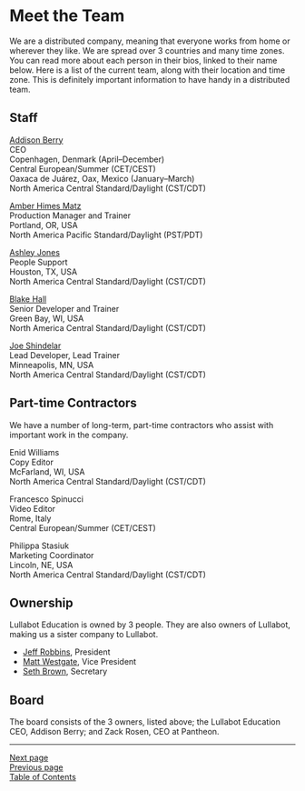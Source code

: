 # Meet the Team

We are a distributed company, meaning that everyone works from home or wherever they like. We are spread over 3 countries and many time zones. You can read more about each person in their bios, linked to their name below. Here is a list of the current team, along with their location and time zone. This is definitely important information to have handy in a distributed team.

## Staff

[Addison Berry](https://drupalize.me/team/addison-berry)  
CEO  
Copenhagen, Denmark (April–December)    
Central European/Summer (CET/CEST)    
Oaxaca de Juárez, Oax, Mexico (January–March)    
North America Central Standard/Daylight (CST/CDT)

[Amber Himes Matz](https://drupalize.me/team/amber-matz)  
Production Manager and Trainer  
Portland, OR, USA  
North America Pacific Standard/Daylight (PST/PDT)

[Ashley Jones](https://drupalize.me/team/ashley-jones)  
People Support  
Houston, TX, USA  
North America Central Standard/Daylight (CST/CDT)

[Blake Hall](https://drupalize.me/team/blake-hall)  
Senior  Developer and Trainer  
Green Bay, WI, USA  
North America Central Standard/Daylight (CST/CDT)

[Joe Shindelar](https://drupalize.me/team/joe-shindelar)  
Lead Developer, Lead Trainer  
Minneapolis, MN, USA  
North America Central Standard/Daylight (CST/CDT)

## Part-time Contractors
We have a number of long-term, part-time contractors who assist with important work in the company.

Enid Williams  
Copy Editor  
McFarland, WI, USA  
North America Central Standard/Daylight (CST/CDT)

Francesco Spinucci  
Video Editor  
Rome, Italy  
Central European/Summer (CET/CEST)

Philippa Stasiuk  
Marketing Coordinator  
Lincoln, NE, USA  
North America Central Standard/Daylight (CST/CDT)

## Ownership
Lullabot Education is owned by 3 people. They are also owners of Lullabot, making us a sister company to Lullabot.

- [Jeff Robbins](https://www.yonder.io/about/), President
- [Matt Westgate](https://www.lullabot.com/about/matt-westgate), Vice President
- [Seth Brown](https://www.lullabot.com/about/seth-brown), Secretary

## Board
The board consists of the 3 owners, listed above; the Lullabot Education CEO, Addison Berry; and Zack Rosen, CEO at Pantheon.

---
[Next page](../02welcome)  
[Previous page](04structure.md)  
[Table of Contents](../README.md#table-of-contents)
